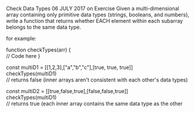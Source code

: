 Check Data Types
06 JULY 2017 on Exercise
Given a multi-dimensional array containing only primitive data types (strings, booleans, and numbers), write a function that returns whether EACH element within each subarray belongs to the same data type.

for example:

function checkTypes(arr) {  
    // Code here
}

const multiD1 = [[1,2,3],["a","b","c"],[true, true, true]]  
checkTypes(multiD1)  
// returns false (inner arrays aren't consistent with each other's data types)

const multiD2 = [[true,false,true],[false,false,true]]  
checkTypes(multiD1)  
// returns true (each inner array contains the same data type as the other
  

